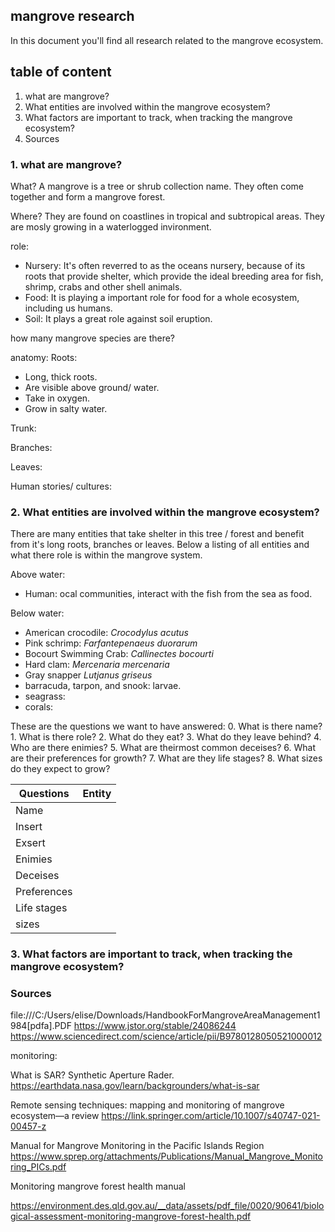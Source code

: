 ## mangrove research
In this document you'll find all research related to the mangrove ecosystem.

## table of content
1. what are mangrove?
2. What entities are involved within the mangrove ecosystem?    
3. What factors are important to track, when tracking the mangrove ecosystem?
4. Sources

### 1. what are mangrove?
What?
A mangrove is a tree or shrub collection name. They often come together and form a mangrove forest.

Where?
They are found on coastlines in tropical and subtropical areas.
They are mosly growing in a waterlogged invironment.

role:
- Nursery: It's often reverred to as the oceans nursery, because of its roots that provide shelter, which provide the ideal breeding area for fish, shrimp, crabs and other shell animals.
- Food: It is playing a important role for food for a whole ecosystem, including us humans.
- Soil: It plays a great role against soil eruption.

how many mangrove species are there?

anatomy:
Roots:
- Long, thick roots.
- Are visible above ground/ water.
- Take in oxygen.
- Grow in salty water.

Trunk:

Branches:

Leaves:

Human stories/ cultures:



### 2. What entities are involved within the mangrove ecosystem?
There are many entities that take shelter in this tree / forest and benefit from it's long roots, branches or leaves. Below a listing of all entities and what there role is within the mangrove system.

Above water:
- Human: ocal communities, interact with the fish from the sea as food. 

Below water:
- American crocodile: _Crocodylus acutus_
- Pink schrimp: _Farfantepenaeus  duorarum_
- Bocourt Swimming Crab: _Callinectes bocourti_
- Hard clam: _Mercenaria mercenaria_
- Gray snapper _Lutjanus griseus_
-  barracuda, tarpon, and snook: larvae.
- seagrass: 
- corals: 

These are the questions we want to have answered:
	0. What is there name?
	1. What is there role?
    2. What do they eat?
    3. What do they leave behind?
    4. Who are there enimies?
    5. What are theirmost common deceises?
    6. What are their preferences for growth?
    7. What are they life stages?
    8. What sizes do they expect to grow?
    
    

| Questions  | Entity                        |
|------------|-------------------------------|
|Name	     |          |
|Insert      |          |
|Exsert      |          |
|Enimies     |          |
|Deceises    |          |
|Preferences |          |
|Life stages |          |
|sizes       |          |



    
### 3. What factors are important to track, when tracking the mangrove ecosystem?




### Sources
file:///C:/Users/elise/Downloads/HandbookForMangroveAreaManagement1984[pdfa].PDF
https://www.jstor.org/stable/24086244
https://www.sciencedirect.com/science/article/pii/B9780128050521000012


monitoring:

What is SAR?
Synthetic Aperture Rader.
https://earthdata.nasa.gov/learn/backgrounders/what-is-sar

Remote sensing techniques: mapping and monitoring of mangrove ecosystem—a review
https://link.springer.com/article/10.1007/s40747-021-00457-z

Manual for Mangrove Monitoring in the Pacific Islands Region
https://www.sprep.org/attachments/Publications/Manual_Mangrove_Monitoring_PICs.pdf

Monitoring mangrove forest health manual

https://environment.des.qld.gov.au/__data/assets/pdf_file/0020/90641/biological-assessment-monitoring-mangrove-forest-health.pdf